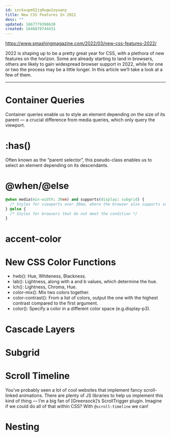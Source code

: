 ```yaml
---
id: szckxupm52jq9ugw1oyuany
title: New CSS Features In 2022
desc: ""
updated: 1667779398620
created: 1646870744431
---
```


https://www.smashingmagazine.com/2022/03/new-css-features-2022/

2022 is shaping up to be a pretty great year for CSS, with a plethora of new features on the horizon. Some are already starting to land in browsers, others are likely to gain widespread browser support in 2022, while for one or two the process may be a little longer. In this article we’ll take a look at a few of them.

---

# Container Queries

Container queries enable us to style an element depending on the size of its parent — a crucial difference from media queries, which only query the viewport.

# :has()

Often known as the “parent selector”, this pseudo-class enables us to select an element depending on its descendants.

# @when/@else

```css
@when media(min-width: 30em) and supports(display: subgrid) {
  /* Styles for viewports over 30em, where the browser also supports subgrid */
} @else {
  /* Styles for browsers that do not meet the condition */
}
```

# accent-color

# New CSS Color Functions

- hwb(): Hue, Whiteness, Blackness.
- lab(): Lightness, along with a and b values, which determine the hue.
- lch(): Lightness, Chroma, Hue.
- color-mix(): Mix two colors together.
- color-contrast(): From a list of colors, output the one with the highest contrast compared to the first argument.
- color(): Specify a color in a different color space (e.g.display-p3).

# Cascade Layers

# Subgrid

# Scroll Timeline

You’ve probably seen a lot of cool websites that implement fancy scroll-linked animations. There are plenty of JS libraries to help us implement this kind of thing — I’m a big fan of [Greensock]’s ScrollTrigger plugin. Imagine if we could do all of that within CSS? With `@scroll-timeline` we can!

# Nesting
